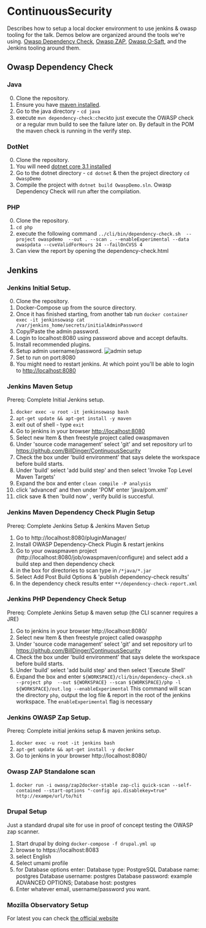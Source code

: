 # ContinuousSecurity

Describes how to setup a local docker environment to use jenkins & owasp tooling for the talk. Demos below are organized around the tools we're using. [Owasp Dependency Check](https://jeremylong.github.io/DependencyCheck/), [Owasp ZAP](https://github.com/zaproxy/zaproxy/wiki/Docker), [Owasp O-Saft](https://github.com/OWASP/O-Saft), and the Jenkins tooling around them.

## Owasp Dependency Check

### Java

0. Clone the repository.
1. Ensure you have [maven installed](http://maven.apache.org/download.cgi).
2. Go to the java directory - `cd java`
3. execute `mvn dependency-check:check`to just execute the OWASP check or a regular mvn build to see the failure later on. By default in the POM the maven check is running in the verify step.

### DotNet

0. Clone the repository.
1. You will need [dotnet core 3.1 installed](https://dotnet.microsoft.com/download/dotnet-core/3.1)
2. Go to the dotnet directory - `cd dotnet` & then the project directory `cd OwaspDemo`
3. Compile the project with `dotnet build OwaspDemo.sln`. Owasp Dependency Check will run after the compilation.

### PHP

0. Clone the repository.
1. `cd php`
2. execute the following command `../cli/bin/dependency-check.sh  --project owaspdemo  --out . --scan . --enableExperimental --data owaspdata --cveValidForHours 24 --failOnCVSS 4`
3. Can view the report by opening the dependency-check.html 

## Jenkins 

### Jenkins Initial Setup.

0. Clone the repository.
1. Docker-Compose up from the source directory.
2. Once it has finished starting, from another tab run ```docker container exec -it jenkinsowasp cat /var/jenkins_home/secrets/initialAdminPassword```
3. Copy/Paste the admin password.
4. Login to localhost:8080 using password above and accept defaults.
5. Install recommended plugins.
6. Setup admin username/password.
![admin setup](https://i.imgur.com/QrZbfhh.png)
7. Set to run on port:8080
8. You might need to restart jenkins. At which point you'll be able to login to [http://localhost:8080](http://localhost:8080)


### Jenkins Maven Setup
Prereq: Complete Initial Jenkins setup.

1. ```docker exec -u root -it jenkinsowasp bash```
2. ```apt-get update && apt-get install -y maven```
3. exit out of shell - type ```exit```
4. Go to jenkins in your browser [http://localhost:8080](http://localhost:8080/)
5. Select new Item & then freestyle project called owaspmaven
6. Under 'source code management' select 'git' and set repository url to https://github.com/BillDinger/ContinuousSecurity
7. Check the box under 'build environment' that says delete the workspace before build starts.
8. Under 'build' select 'add build step' and then select 'Invoke Top Level Maven Targets'
9. Expand the box and enter ```clean compile -P analysis```
10. click 'advanced' and then under 'POM' enter 'java/pom.xml'
11. click save & then 'build now' , verify build is succesful.


### Jenkins Maven Dependency Check Plugin Setup 

Prereq: Complete Jenkins Setup & Jenkins Maven Setup

1. Go to http://localhost:8080/pluginManager/
2. Install OWASP Dependency-Check Plugin & restart jenkins
3. Go to your owaspmaven project (http://localhost:8080/job/owaspmaven/configure) and select add a build step and then dependency check
4. in the box for directories to scan type in ```/*java/*.jar```
5. Select Add Post Build Options & 'publish dependency-check results'
6. In the dependency check results enter ```**/dependency-check-report.xml```

### Jenkins PHP Dependency Check Setup
Prereq: Complete Jenkins Setup & maven setup (the CLI scanner requires a JRE)

1. Go to jenkins in your browser http://localhost:8080/ 
2. Select new Item & then freestyle project called owaspphp
3. Under 'source code management' select 'git' and set repository url to https://github.com/BillDinger/ContinuousSecurity
4. Check the box under 'build environment' that says delete the workspace before build starts.
5. Under 'build' select 'add build step' and then select 'Execute Shell'
6. Expand the box and enter ```${WORKSPACE}/cli/bin/dependency-check.sh  --project php  --out ${WORKSPACE} --scan ${WORKSPACE}/php -l ${WORKSPACE}/out.log --enableExperimental```
    This command will scan the directory `php`, output the log file & report in the root of the jenkins workspace. The
    `enableExperimental` flag is necessary 

### Jenkins OWASP Zap Setup.
Prereq: Complete initial jenkins setup & maven jenkins setup.

1. ```docker exec -u root -it jenkins bash```
2. ```apt-get update && apt-get install -y docker```
3. Go to jenkins in your browser http://localhost:8080/ 

### Owasp ZAP Standalone scan
1. `docker run -i owasp/zap2docker-stable zap-cli quick-scan --self-contained --start-options "-config api.disablekey=true" http://exampe/url/to/hit`


### Drupal Setup
Just a standard drupal site for use in proof of concept testing the OWASP zap scanner.

1. Start drupal by doing `docker-compose -f drupal.yml up` 
2. browse to https://localhost:8083
3. select English
4. Select umami profile 
5. for Database options enter:
    Database type: PostgreSQL
    Database name: postgres
    Database username: postgres
    Database password: example
    ADVANCED OPTIONS; Database host: postgres
6. Enter whatever email, username/password you want.

### Mozilla Observatory Setup

For latest you can check [the official website](https://github.com/mozilla/observatory-cli)
